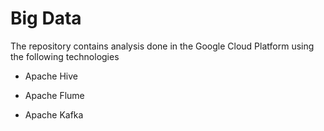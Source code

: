 # Big Data
The repository contains analysis done in the Google Cloud Platform using the following technologies

- Apache Hive
* Apache Flume
+ Apache Kafka
